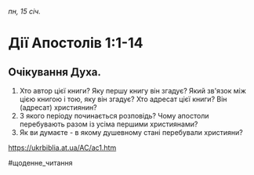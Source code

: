 
_пн, 15 січ._

# Дії Апостолів 1:1-14

## Очікування Духа.
1. Хто автор цієї книги? Яку першу книгу він згадує? Який зв'язок між цією книгою і тою, яку він згадує? Хто адресат цієї книги? Він (адресат) християнин?
2. З якого періоду починається розповідь? Чому апостоли перебувають разом із усіма першими християнами?
3. Як ви думаєте - в якому душевному стані перебували християни?

https://ukrbiblia.at.ua/AC/ac1.htm 

#щоденне_читання
